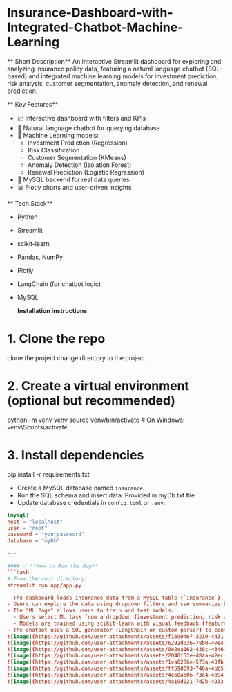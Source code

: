 # Insurance-Dashboard-with-Integrated-Chatbot-Machine-Learning
** Short Description**
An interactive Streamlit dashboard for exploring and analyzing insurance policy data,
featuring a natural language chatbot (SQL-based) and integrated machine learning models
for investment prediction, risk analysis, customer segmentation, anomaly detection,
and renewal prediction.

** Key Features**
- 📈 Interactive dashboard with filters and KPIs
- 💬 Natural language chatbot for querying database
- 🤖 Machine Learning models:
  - Investment Prediction (Regression)
  - Risk Classification
  - Customer Segmentation (KMeans)
  - Anomaly Detection (Isolation Forest)
  - Renewal Prediction (Logistic Regression)
- 🔗 MySQL backend for real data queries
- 📊 Plotly charts and user-driven insights

** Tech Stack**
- Python
- Streamlit
- scikit-learn
- Pandas, NumPy
- Plotly
- LangChain (for chatbot logic)
- MySQL

  **Installation instructions**
# 1. Clone the repo
clone the project
change directory to the project

# 2. Create a virtual environment (optional but recommended)
python -m venv venv
source venv/bin/activate   # On Windows: venv\Scripts\activate

# 3. Install dependencies
pip install -r requirements.txt

- Create a MySQL database named `insurance`.
- Run the SQL schema and insert data:
 Provided in myDb.txt file
- Update database credentials in `config.toml` or `.env`:

```toml
[mysql]
host = "localhost"
user = "root"
password = "yourpassword"
database = "myDb"

---

#### ✅ **How to Run the App**
```bash
# From the root directory:
streamlit run app/app.py

- The dashboard loads insurance data from a MySQL table (`insurance`).
- Users can explore the data using dropdown filters and see summaries by region, location, etc.
- The "ML Page" allows users to train and test models:
  - Users select ML task from a dropdown (investment prediction, risk analysis, etc.)
  - Models are trained using scikit-learn with visual feedback (feature importance, MSE, etc.)
- The chatbot uses a SQL generator (LangChain or custom parser) to convert natural language to SQL queries and return real results from the DB than convert back the response to a human friendly language.
![image](https://github.com/user-attachments/assets/f1690467-3219-4431-8009-4783e5052d95)
![image](https://github.com/user-attachments/assets/6292d036-78b0-47e4-8a57-a9191a5b11cc)
![image](https://github.com/user-attachments/assets/0e2ea162-439c-4346-a399-1c2602ec1b04)
![image](https://github.com/user-attachments/assets/2040f52e-d8aa-42ec-8ecf-c8356c3e4da8)
![image](https://github.com/user-attachments/assets/1ca0286e-573a-40fb-b396-e1737919fe5e)
![image](https://github.com/user-attachments/assets/ff590693-746a-4bb5-9494-d5c6f7537fd7)
![image](https://github.com/user-attachments/assets/4c60a606-f3e4-4b94-9a33-13908cdf05a5)
![image](https://github.com/user-attachments/assets/4a19d021-7d2b-4933-80f3-003faf511e51)












 
